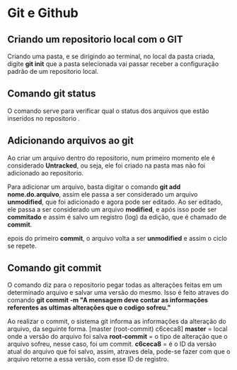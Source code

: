 # Git e Github

## Criando um repositorio local com o GIT
Criando uma pasta, e se dirigindo ao terminal, no local da pasta criada, digite **git init** que a pasta selecionada vai passar receber a configuração padrão de um repositorio local.

## Comando git status

O comando serve para verificar qual o status dos arquivos que estão inseridos no repositorio .

## Adicionando arquivos ao git

Ao criar um arquivo dentro do repositorio, num primeiro momento ele é considerado **Untracked**, ou seja, ele foi criado na pasta mas não foi adicionado ao repositorio.

Para adicionar um arquivo, basta digitar o comando **git add nome.do.arquivo**, assim ele passa a ser considerado um arquivo **unmodified**, que foi adicionado e agora pode ser editado. 
Ao ser editado, ele passa a ser considerado um arquivo **modified**, e após isso pode ser **commitado** e assim é salvo um registro (log) da edição, que é chamado de **commit**.

epois do primeiro **commit**, o arquivo volta a ser **unmodified** e assim o ciclo se repete.

## Comando git commit

O comando diz para o repositorio pegar todas as alterações feitas em um determinado arquivo e salvar uma versão do mesmo. 
Isso é feito atraves do comando **git commit -m "A mensagem deve contar as informações referentes as ultimas alterações que o codigo sofreu."**

Ao realizar o commit, o sistema git informa as informações da alteração do arquivo, da seguinte forma.
[master (root-commit) c6ceca8] 
**master** = local onde a versão do arquivo foi salva
**root-commit** = o tipo de alteração que o arquivo sofreu, nesse caso, foi um commit.
**c6ceca8** = é o ID da versão atual do arquivo que foi salvo, assim, atraves dela, pode-se fazer com que o arquivo retorne a essa versão, com esse ID de registro.
